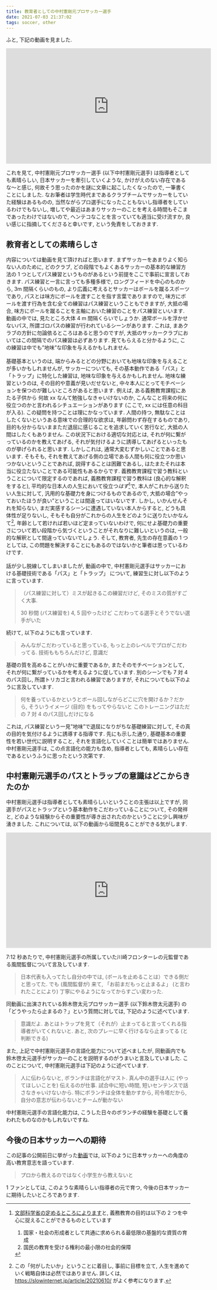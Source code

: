 ```yaml
---
title: 教育者としての中村憲剛元プロサッカー選手
date: 2021-07-03 21:37:02
tags: soccer, other
---
```


ふと, 下記の動画を見ました.

<div style="text-align: center;" class="mt-3 mb-3">
<iframe width="560" height="315" src="https://www.youtube.com/embed/6ncYhptKCHU" title="YouTube video player" frameborder="0" allow="accelerometer; autoplay; clipboard-write; encrypted-media; gyroscope; picture-in-picture" allowfullscreen></iframe>
</div>

これを見て,
中村憲剛元プロサッカー選手 (以下中村憲剛元選手) は指導者としても素晴らしい,
日本サッカーを牽引していくような, かけがえのない存在であるな〜と感じ,
何故そう思ったのかを謎に文章に起こしたくなったので,
一筆書くことにしました.
なお筆者は学生時代まであるクラブチームでサッカーをしていた経験はあるものの,
当然ながらプロ選手になったこともないし指導者をしているわけでもないし,
増してや最近はあまりサッカーのことを考える時間もそこまであったわけではないので,
ヘンテコなことを言っていても適当に受け流すか,
良い感じに指摘してくださると幸いです, という免責をしておきます.

## 教育者としての素晴らしさ

内容については動画を見て頂ければと思います.
まずサッカーをあまりよく知らない人のために, 
どのクラブ, どの段階でもよくあるサッカーの基本的な練習方法の 
1 つとしてパス練習というものがあるという前提をここで事前に宣言しておきます.
パス練習と一言に言っても多種多様で,
ロングフィードを中心のものから, 3m 間隔くらいのもの,
より広義に考えるとサッカーはボールを蹴るスポーツであり,
パスとは味方にボールを渡すことを指す言葉でありますので,
味方にボールを渡す行為を含む全ての練習はパス練習ということもできますが,
大抵の場合, 味方にボールを蹴ることを主軸においた練習のことをパス練習といいます.
動画の中では, 見たところ大体 4 m 間隔くらいでしょうか.
通常ボールを浮かせないパス, 所謂ゴロパスの練習が行われているシーンがあります.
これは, まあクラブの方針に勿論依るところはあると思うのですが,
大抵のサッカークラブにおいてはこの間隔でのパス練習は必ずあります.
見てもらえると分かるように,
この練習は中でも”地味”な印象を与えるかもしれません.
<br><br>
基礎基本というのは, 端からみるとどの分野においても地味な印象を与えることが多いかもしれませんが,
サッカーについても, その基本動作である「パス」と「トラップ」に特化した練習は,
地味な印象を与えるかもしれません.
地味な練習というのは, その目的や意義が見いだせないと,
中々本人にとってモチベーションを保つのが難しいところがあると思います.
例えば, ある義務教育課程にあたる子供から
何故 xx なんて勉強しなきゃいけないのか,
こんなこと将来の何に役立つのかと言われるシチュエーションがあります (ここで, xx には任意の科目が入る).
この疑問を持つことは理にかなっています.
人間の持つ, 無駄なことはしたくないというある意味での合理的な欲求は,
年齢問わず存在するものであり,
目的も分からないままただ退屈に感じることを追求していく苦行など,
大抵の人間はしたくもありません.
この状況下における適切な対応とは,
それが何に繋がっているのかを教えてあげる,
それが気付けるように誘導してあげるといったものが挙げられると思います.
しかしこれは, 通常大変むずかしいことであると思います.
そもそも, 
それを教えてあげる側の立場である人間も何に役立つか思いつかないということであれば,
説得することは困難であるし,
はたまたそれは本当に役立たないことである可能性もあるからです.
義務教育課程で習う教科ということについて限定するのであれば,
義務教育課程で習う教科は (良心的な解釈をすると),
平均的な日本人の人生において役立つ<i>はず</i>[^1]で,
本人がこれから送りたい人生に対して,
汎用的な基礎力を身につけるものであるので,
大抵の場合”やっておいたほうが良い”ということは間違ってはいないです.
しかし,
いかんせんそれを知らない, まだ実感するシーンに遭遇していない本人からすると,
どうも具体性が足りないし,
そもそも自分がこれからの人生をどのように送りたいかなんて[^2],
年齢として若ければ若いほど定まっていないわけで,
何にせよ基礎力の重要さについて若い段階から気づくということがそれなりに難しいというのは,
一般的な解釈として間違っていないでしょう.
そして, 教育者, 先生の存在意義の 1 つとしては,
この問題を解決することにもあるのではないかと筆者は思っているわけです.
<br><br>
話が少し脱線してしまいましたが,
動画の中で, 中村憲剛元選手はサッカーにおける基礎技術である「パス」と「トラップ」
について, 練習生に対し以下のように言っています.

> （パス練習に対して）ミスが起きるこの練習だけど, そのミスの質がすごく大事.
>
> 30 秒間 (パス練習を) 4, 5 回やったけど
> こだわってる選手とそうでない選手がいた

続けて, 以下のようにも言っています.

> みんながこだわっていると思っている,
> もっと上のレベルでプロがこだわってる.
> 技術ももちろんだけど, 意識だ

基礎の質を高めることがいかに重要であるか,
またそのモチベーションとして, それが何に繋がっているかを考えるように促しています.
別のシーンでも 7 対 4 のパス回し, 所謂トリカゴと言われる練習でありますが, 
それについても以下のように言及しています.

> 何を養っているかというとボール回しながらどこに穴を開けるか？だから,
> そういうイメージ (目的) をもってやらないと
> このトレーニングはただの 7 対 4 のパス回しだけになる

これは, パス練習という一見”地味”で退屈になりがちな基礎練習に対して,
その真の目的を気付けるように誘導する指導です.
先にも示した通り, 基礎基本の重要性を若い世代に説明すること,
それを言語化していくことは簡単ではありません.
中村憲剛元選手は, この点言語化の能力も含め,
指導者としても,
素晴らしい存在であるというふうに思ったという次第です.

## 中村憲剛元選手のパスとトラップの意識はどこからきたのか

中村憲剛元選手は指導者としても素晴らしいということの主張は以上ですが,
同選手がパスとトラップという基本動作をこだわっていることについて,
その発祥と,
どのような経験からその重要性が導き出されたのかということに少し興味が湧きました.
これについては, 以下の動画から垣間見ることができる気がします.

<div style="text-align: center;" class="mt-3 mb-3">
<iframe width="560" height="315" src="https://www.youtube.com/embed/QYhH8jol5so" title="YouTube video player" frameborder="0" allow="accelerometer; autoplay; clipboard-write; encrypted-media; gyroscope; picture-in-picture" allowfullscreen></iframe>
</div>

7:12 秒あたりで, 中村憲剛元選手の所属していた川崎フロンターレの元監督である風間監督について言及しています.

> 日本代表も入ってたし自分の中では, (ボールを止めることは）できる側だと思ってた.
> でも (風間監督が) 来て, 「お前まだもっと止まるよ」
> (と言われたことにより) 丁寧にやるようになってからすごい変わった.

同動画に出演されている鈴木啓太元プロサッカー選手 (以下鈴木啓太元選手) 
の「どうやったら止まるの？」という質問に対しては,
下記のように述べています.

> 意識だよ.
> あとはトラップを見て（それが）止まってると言ってくれる指導者がいてくれないと.
> あと, 次のプレーに早く行けるなら止まってる (と判断できる)

また, 上記で中村憲剛元選手の言語化能力について述べましたが,
同動画内でも鈴木啓太元選手がサッカーのことを説明するのがうまいと言及していました.
このことについて, 中村憲剛元選手は下記のように述べています.

> 人に伝わらないと, ボランチは言語化がマスト.
> 真ん中の選手は人に (やってほしいことを) 伝えるのが仕事.
> 試合中に短い時間, 短いセンテンスで話さなきゃいけないから.
> 特にボランチは全体を動かすから, 司令塔だから, 自分の意志が伝わらないとチームが動かない

中村憲剛元選手の言語化能力は,
こうした日々のボランチの経験を基礎として養われたものなのかもしれないですね.

## 今後の日本サッカーへの期待

この記事の公開前日に挙がった[動画](https://youtu.be/eHg6Szz9R4o)では,
以下のように日本サッカーへの角度の高い教育意志を語っています.

> プロから教えるのではなく小学生から教えないと

1 ファンとしては, このような素晴らしい指導者の元で育つ,
今後の日本サッカーに期待したいところであります.

[^1]: [文部科学省の定めるところによります](https://www.mext.go.jp/b_menu/shingi/chukyo/chukyo0/toushin/attach/1419867.htm)と, 義務教育の目的は以下の 2 つを中心に捉えることができるものとしています<ol><li>国家・社会の形成者として共通に求められる最低限の基盤的な資質の育成</li><li>国民の教育を受ける権利の最小限の社会的保障</li></ol>
[^2]: この「何がしたいか」ということに着目し, 事前に目標を立て, 人生を進めていく戦略自体は必然ではありません. 詳しくは, <https://slowinternet.jp/article/20210610/> がよく参考になります.
